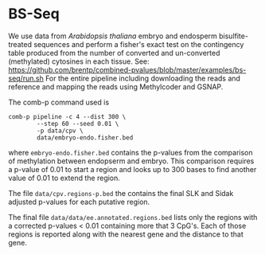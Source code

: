 BS-Seq
======

We use data from *Arabidopsis thaliana* embryo and endosperm bisulfite-treated
sequences and perform a fisher's exact test on the contingency table produced
from the number of converted and un-converted (methylated) cytosines in each
tissue.
See: https://github.com/brentp/combined-pvalues/blob/master/examples/bs-seq/run.sh
For the entire pipeline including downloading the reads and reference and
mapping the reads using Methylcoder and GSNAP.

The comb-p command used is

```Shell
comb-p pipeline -c 4 --dist 300 \
        --step 60 --seed 0.01 \
        -p data/cpv \
        data/embryo-endo.fisher.bed

```

where `embryo-endo.fisher.bed` contains the p-values from the comparison
of methylation between endopserm and embryo.
This comparison requires a p-value of 0.01 to start a region and looks up
to 300 bases to find another value of 0.01 to extend the region.

The file `data/cpv.regions-p.bed` the contains the final SLK and Sidak adjusted
p-values for each putative region.

The final file `data/data/ee.annotated.regions.bed` lists only the regions with
a corrected p-values < 0.01 containing more that 3 CpG's. Each of those regions
is reported along with the nearest gene and the distance to that gene.

